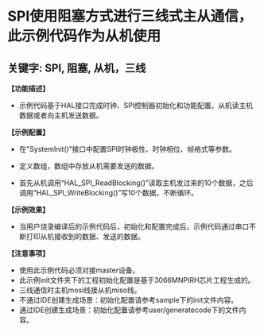 # SPI使用阻塞方式进行三线式主从通信，此示例代码作为从机使用
## 关键字: SPI, 阻塞, 从机，三线

**【功能描述】**
+ 示例代码基于HAL接口完成时钟、SPI控制器初始化和功能配置。从机读主机数据或者向主机发送数据。

**【示例配置】**
+ 在"SystemInit()”接口中配置SPI时钟极性、时钟相位、帧格式等参数。

+ 定义数组，数组中存放从机需要发送的数据。

+ 首先从机调用“HAL_SPI_ReadBlocking()”读取主机发过来的10个数据，之后调用“HAL_SPI_WriteBlocking()”写10个数据，不断循环。

**【示例效果】**
+ 当用户烧录编译后的示例代码后，初始化和配置完成后，示例代码通过串口不断打印从机接收到的数据、发送的数据。

**【注意事项】**
+ 使用此示例代码必须对接master设备。
+ 此示例init文件夹下的工程初始化配置是基于3066MNPIRH芯片工程生成的。
+ 三线通信时主机mosi线接从机miso线。
+ 不通过IDE创建生成场景：初始化配置请参考sample下的init文件内容。
+ 通过IDE创建生成场景：初始化配置请参考user/generatecode下的文件内容。